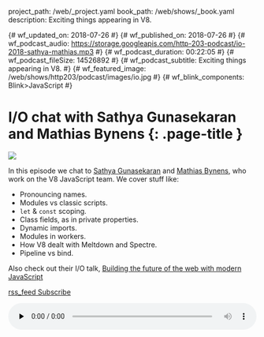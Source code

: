 project_path: /web/_project.yaml book_path: /web/shows/_book.yaml description: Exciting things appearing in V8.

{# wf_updated_on: 2018-07-26 #} {# wf_published_on: 2018-07-26 #} {# wf_podcast_audio: https://storage.googleapis.com/http-203-podcast/io-2018-sathya-mathias.mp3 #} {# wf_podcast_duration: 00:22:05 #} {# wf_podcast_fileSize: 14526892 #} {# wf_podcast_subtitle: Exciting things appearing in V8. #} {# wf_featured_image: /web/shows/http203/podcast/images/io.jpg #} {# wf_blink_components: Blink>JavaScript #}

# I/O chat with Sathya Gunasekaran and Mathias Bynens {: .page-title }

<img src="/web/shows/http203/podcast/images/io.jpg" class="attempt-right" />

In this episode we chat to [Sathya Gunasekaran](https://twitter.com/_gsathya) and [Mathias Bynens](https://twitter.com/mathias), who work on the V8 JavaScript team. We cover stuff like:

* Pronouncing names.
* Modules vs classic scripts.
* `let` & `const` scoping.
* Class fields, as in private properties.
* Dynamic imports.
* Modules in workers.
* How V8 dealt with Meltdown and Spectre.
* Pipeline vs bind.

Also check out their I/O talk, [Building the future of the web with modern JavaScript](https://www.youtube.com/watch?v=mIWCLOftfRw)

<a href="http://feeds.feedburner.com/Http203Podcast">
  <span class="material-icons">rss_feed</span>
  Subscribe
</a>

<audio style="width: 100%"
src="https://storage.googleapis.com/http-203-podcast/io-2018-sathya-mathias.mp3" controls
preload="none"></audio>
